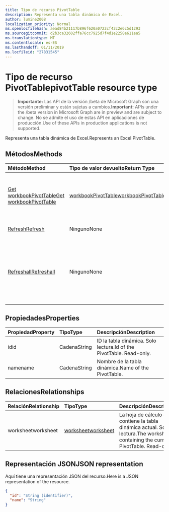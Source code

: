 ```yaml
---
title: Tipo de recurso PivotTable
description: Representa una tabla dinámica de Excel.
author: lumine2008
localization_priority: Normal
ms.openlocfilehash: aead84b21117b896f620a0722cf42c2e6c5d1293
ms.sourcegitcommit: d2b3ca32602ffa76cc7925d7f4d1e2258e611ea5
ms.translationtype: MT
ms.contentlocale: es-ES
ms.lasthandoff: 01/11/2019
ms.locfileid: "27831545"
---
```

# <a name="pivottable-resource-type"></a><span data-ttu-id="3089e-103">Tipo de recurso PivotTable</span><span class="sxs-lookup"><span data-stu-id="3089e-103">pivotTable resource type</span></span>

> <span data-ttu-id="3089e-104">**Importante:** Las API de la versión /beta de Microsoft Graph son una versión preliminar y están sujetas a cambios.</span><span class="sxs-lookup"><span data-stu-id="3089e-104">**Important:** APIs under the /beta version in Microsoft Graph are in preview and are subject to change.</span></span> <span data-ttu-id="3089e-105">No se admite el uso de estas API en aplicaciones de producción.</span><span class="sxs-lookup"><span data-stu-id="3089e-105">Use of these APIs in production applications is not supported.</span></span>

<span data-ttu-id="3089e-106">Representa una tabla dinámica de Excel.</span><span class="sxs-lookup"><span data-stu-id="3089e-106">Represents an Excel PivotTable.</span></span>

## <a name="methods"></a><span data-ttu-id="3089e-107">Métodos</span><span class="sxs-lookup"><span data-stu-id="3089e-107">Methods</span></span>

| <span data-ttu-id="3089e-108">Método</span><span class="sxs-lookup"><span data-stu-id="3089e-108">Method</span></span>           | <span data-ttu-id="3089e-109">Tipo de valor devuelto</span><span class="sxs-lookup"><span data-stu-id="3089e-109">Return Type</span></span>    |<span data-ttu-id="3089e-110">Descripción</span><span class="sxs-lookup"><span data-stu-id="3089e-110">Description</span></span>|
|:---------------|:--------|:----------|
|[<span data-ttu-id="3089e-111">Get workbookPivotTable</span><span class="sxs-lookup"><span data-stu-id="3089e-111">Get workbookPivotTable</span></span>](../api/workbookpivottable-get.md) | [<span data-ttu-id="3089e-112">workbookPivotTable</span><span class="sxs-lookup"><span data-stu-id="3089e-112">workbookPivotTable</span></span>](workbookpivottable.md) |<span data-ttu-id="3089e-113">Lee las propiedades y relaciones del objeto workbookPivotTable.</span><span class="sxs-lookup"><span data-stu-id="3089e-113">Read properties and relationships of workbookPivotTable object.</span></span>|
|[<span data-ttu-id="3089e-114">Refresh</span><span class="sxs-lookup"><span data-stu-id="3089e-114">Refresh</span></span>](../api/workbookpivottable-refresh.md)|<span data-ttu-id="3089e-115">Ninguno</span><span class="sxs-lookup"><span data-stu-id="3089e-115">None</span></span>|<span data-ttu-id="3089e-116">Actualiza la tabla dinámica.</span><span class="sxs-lookup"><span data-stu-id="3089e-116">Refreshes the PivotTable.</span></span> |
|[<span data-ttu-id="3089e-117">Refreshall</span><span class="sxs-lookup"><span data-stu-id="3089e-117">Refreshall</span></span>](../api/workbookpivottable-refreshall.md)|<span data-ttu-id="3089e-118">Ninguno</span><span class="sxs-lookup"><span data-stu-id="3089e-118">None</span></span>|<span data-ttu-id="3089e-p102">Actualizar todas las tablas de una hoja de cálculo. Tenga en cuenta que esta acción sólo está disponible en la colección de tabla dinámica.</span><span class="sxs-lookup"><span data-stu-id="3089e-p102">Refresh all tables within given worksheet. Note that this action is available only on the pivot table collection.</span></span>|

## <a name="properties"></a><span data-ttu-id="3089e-121">Propiedades</span><span class="sxs-lookup"><span data-stu-id="3089e-121">Properties</span></span>
| <span data-ttu-id="3089e-122">Propiedad</span><span class="sxs-lookup"><span data-stu-id="3089e-122">Property</span></span>     | <span data-ttu-id="3089e-123">Tipo</span><span class="sxs-lookup"><span data-stu-id="3089e-123">Type</span></span>   |<span data-ttu-id="3089e-124">Descripción</span><span class="sxs-lookup"><span data-stu-id="3089e-124">Description</span></span>|
|:---------------|:--------|:----------|
|<span data-ttu-id="3089e-125">id</span><span class="sxs-lookup"><span data-stu-id="3089e-125">id</span></span>|<span data-ttu-id="3089e-126">Cadena</span><span class="sxs-lookup"><span data-stu-id="3089e-126">String</span></span>| <span data-ttu-id="3089e-p103">ID la tabla dinámica.   Solo lectura.</span><span class="sxs-lookup"><span data-stu-id="3089e-p103">Id of the PivotTable.   Read-only.</span></span>|
|<span data-ttu-id="3089e-129">name</span><span class="sxs-lookup"><span data-stu-id="3089e-129">name</span></span>|<span data-ttu-id="3089e-130">Cadena</span><span class="sxs-lookup"><span data-stu-id="3089e-130">String</span></span>|<span data-ttu-id="3089e-131">Nombre de la tabla dinámica.</span><span class="sxs-lookup"><span data-stu-id="3089e-131">Name of the PivotTable.</span></span>    |

## <a name="relationships"></a><span data-ttu-id="3089e-132">Relaciones</span><span class="sxs-lookup"><span data-stu-id="3089e-132">Relationships</span></span>
| <span data-ttu-id="3089e-133">Relación</span><span class="sxs-lookup"><span data-stu-id="3089e-133">Relationship</span></span> | <span data-ttu-id="3089e-134">Tipo</span><span class="sxs-lookup"><span data-stu-id="3089e-134">Type</span></span>   |<span data-ttu-id="3089e-135">Descripción</span><span class="sxs-lookup"><span data-stu-id="3089e-135">Description</span></span>|
|:---------------|:--------|:----------|
|<span data-ttu-id="3089e-136">worksheet</span><span class="sxs-lookup"><span data-stu-id="3089e-136">worksheet</span></span>|[<span data-ttu-id="3089e-137">worksheet</span><span class="sxs-lookup"><span data-stu-id="3089e-137">worksheet</span></span>](worksheet.md)| <span data-ttu-id="3089e-p104">La hoja de cálculo que contiene la tabla dinámica actual. Solo lectura.</span><span class="sxs-lookup"><span data-stu-id="3089e-p104">The worksheet containing the current PivotTable. Read-only.</span></span>   |

## <a name="json-representation"></a><span data-ttu-id="3089e-140">Representación JSON</span><span class="sxs-lookup"><span data-stu-id="3089e-140">JSON representation</span></span>
<span data-ttu-id="3089e-141">Aquí tiene una representación JSON del recurso.</span><span class="sxs-lookup"><span data-stu-id="3089e-141">Here is a JSON representation of the resource.</span></span>

<!-- {
  "blockType": "resource",
  "optionalProperties": [

  ],
  "@odata.type": "microsoft.graph.workbookPivotTable"
}-->

```json
{
  "id": "String (identifier)",
  "name": "String"
}

```

